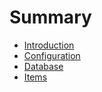 # Summary

* [Introduction](README.md)
* [Configuration](CONFIG.md)
* [Database](features/DATABASE.md)
* [Items](features/ITEMS.md)
